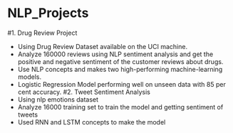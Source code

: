 # NLP_Projects
#1. Drug Review Project
   - Using Drug Review Dataset available on the UCI machine.
   - Analyze 160000 reviews using NLP sentiment analysis and get the positive and negative sentiment of the customer reviews about drugs.
   - Use NLP concepts and makes two high-performing machine-learning models.
   - Logistic Regression Model performing well on unseen data with 85 per cent accuracy.
#2. Tweet Sentiment Analysis
   - Using nlp emotions dataset
   - Analyze 16000 training set to train the model and getting sentiment of tweets
   - Used RNN and LSTM concepts to make the model

